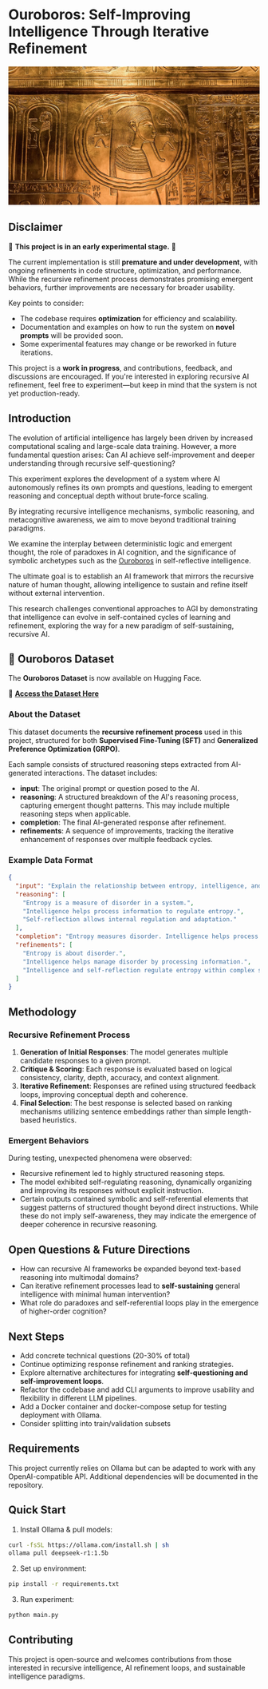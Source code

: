 # Ouroboros: Self-Improving Intelligence Through Iterative Refinement

![ouroboros](assets/ouroboros.jpg)

## Disclaimer

🚧 **This project is in an early experimental stage.** 🚧

The current implementation is still **premature and under development**, with ongoing refinements in code structure, optimization, and performance. While the recursive refinement process demonstrates promising emergent behaviors, further improvements are necessary for broader usability.

Key points to consider:
- The codebase requires **optimization** for efficiency and scalability.
- Documentation and examples on how to run the system on **novel prompts** will be provided soon.
- Some experimental features may change or be reworked in future iterations.

This project is a **work in progress**, and contributions, feedback, and discussions are encouraged. If you're interested in exploring recursive AI refinement, feel free to experiment—but keep in mind that the system is not yet production-ready.


## Introduction

The evolution of artificial intelligence has largely been driven by increased computational scaling and large-scale data training. However, a more fundamental question arises: Can AI achieve self-improvement and deeper understanding through recursive self-questioning?

This experiment explores the development of a system where AI autonomously refines its own prompts and questions, leading to emergent reasoning and conceptual depth without brute-force scaling.

By integrating recursive intelligence mechanisms, symbolic reasoning, and metacognitive awareness, we aim to move beyond traditional training paradigms.

We examine the interplay between deterministic logic and emergent thought, the role of paradoxes in AI cognition, and the significance of symbolic archetypes such as the [Ouroboros](https://en.wikipedia.org/wiki/Ouroboros) in self-reflective intelligence.

The ultimate goal is to establish an AI framework that mirrors the recursive nature of human thought, allowing intelligence to sustain and refine itself without external intervention.

This research challenges conventional approaches to AGI by demonstrating that intelligence can evolve in self-contained cycles of learning and refinement, exploring the way for a new paradigm of self-sustaining, recursive AI.

## 📂 Ouroboros Dataset

The **Ouroboros Dataset** is now available on Hugging Face.

🔗 **[Access the Dataset Here](https://huggingface.co/datasets/ethicalabs/ouroboros)**  

### About the Dataset  

This dataset documents the **recursive refinement process** used in this project, structured for both **Supervised Fine-Tuning (SFT)** and **Generalized Preference Optimization (GRPO)**.

Each sample consists of structured reasoning steps extracted from AI-generated interactions. The dataset includes:

- **input**: The original prompt or question posed to the AI.
- **reasoning**: A structured breakdown of the AI's reasoning process, capturing emergent thought patterns. This may include multiple reasoning steps when applicable.
- **completion**: The final AI-generated response after refinement.
- **refinements**: A sequence of improvements, tracking the iterative enhancement of responses over multiple feedback cycles.

### Example Data Format

```json
{
  "input": "Explain the relationship between entropy, intelligence, and self-reflection.",
  "reasoning": [
    "Entropy is a measure of disorder in a system.",
    "Intelligence helps process information to regulate entropy.",
    "Self-reflection allows internal regulation and adaptation."
  ],
  "completion": "Entropy measures disorder. Intelligence helps process information to counteract disorder. Self-reflection enables adaptive control of disorder.",
  "refinements": [
    "Entropy is about disorder.",
    "Intelligence helps manage disorder by processing information.",
    "Intelligence and self-reflection regulate entropy within complex systems."
  ]
}
```

## Methodology

### Recursive Refinement Process

1. **Generation of Initial Responses**: The model generates multiple candidate responses to a given prompt.
2. **Critique & Scoring**: Each response is evaluated based on logical consistency, clarity, depth, accuracy, and context alignment.
3. **Iterative Refinement**: Responses are refined using structured feedback loops, improving conceptual depth and coherence.
4. **Final Selection**: The best response is selected based on ranking mechanisms utilizing sentence embeddings rather than simple length-based heuristics.

### Emergent Behaviors

During testing, unexpected phenomena were observed:

- Recursive refinement led to highly structured reasoning steps.
- The model exhibited self-regulating reasoning, dynamically organizing and improving its responses without explicit instruction.
- Certain outputs contained symbolic and self-referential elements that suggest patterns of structured thought beyond direct instructions. While these do not imply self-awareness, they may indicate the emergence of deeper coherence in recursive reasoning.

## Open Questions & Future Directions

- How can recursive AI frameworks be expanded beyond text-based reasoning into multimodal domains?
- Can iterative refinement processes lead to **self-sustaining** general intelligence with minimal human intervention?
- What role do paradoxes and self-referential loops play in the emergence of higher-order cognition?

## Next Steps

- Add concrete technical questions (20-30% of total)
- Continue optimizing response refinement and ranking strategies.
- Explore alternative architectures for integrating **self-questioning and self-improvement loops**.
- Refactor the codebase and add CLI arguments to improve usability and flexibility in different LLM pipelines.
- Add a Docker container and docker-compose setup for testing deployment with Ollama.
- Consider splitting into train/validation subsets

## Requirements

This project currently relies on Ollama but can be adapted to work with any OpenAI-compatible API. Additional dependencies will be documented in the repository.

## Quick Start

1. Install Ollama & pull models:

```bash
curl -fsSL https://ollama.com/install.sh | sh
ollama pull deepseek-r1:1.5b
```

2. Set up environment:

```bash
pip install -r requirements.txt
```


3. Run experiment:

```bash
python main.py
```

## Contributing

This project is open-source and welcomes contributions from those interested in recursive intelligence, AI refinement loops, and sustainable intelligence paradigms.
